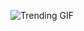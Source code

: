 
<!-- GIF_SECTION -->
![Trending GIF](https://media1.giphy.com/media/v1.Y2lkPThiYjIxNzcyYWlvMTNsNmFlYXZhNHB5YnZud2gxYTlmdWk5enE2ZDJzcjJ5MHR1byZlcD12MV9naWZzX3NlYXJjaCZjdD1n/KwMYzlxpfL3OZikB2Q/giphy.gif)
<!-- END_GIF_SECTION -->
